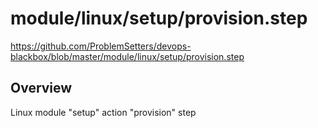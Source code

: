 # module/linux/setup/provision.step

https://github.com/ProblemSetters/devops-blackbox/blob/master/module/linux/setup/provision.step

## Overview

Linux module "setup" action "provision" step


